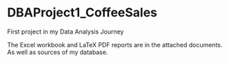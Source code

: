 # DBAProject1_CoffeeSales
First project in my Data Analysis Journey

The Excel workbook and LaTeX PDF reports are in the attached documents. As well as sources of my database.
